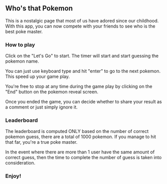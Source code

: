 ## Who's that Pokemon

This is a nostalgic page that most of us have adored since our childhood. With this app, you can now compete with your friends to see who is the best poke master.

### How to play

Click on the "Let's Go" to start. The timer will start and start guessing the pokemon name.

You can just use keyboard type and hit "enter" to go to the next pokemon. This speed up your game play.

You're free to stop at any time during the game play by clicking on the "End" button on the pokemon reveal screen.

Once you ended the game, you can decide whether to share your result as a comment or just simply ignore it.

### Leaderboard

The leaderboard is computed ONLY based on the number of correct pokemon guess, there are a total of 1000 pokemon. If you manage to hit that far, you're a true poke master.

In the event where there are more than 1 user have the same amount of correct guess, then the time to complete the number of guess is taken into consideration.

### Enjoy!

